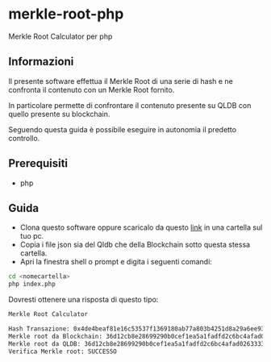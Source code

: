 # merkle-root-php
Merkle Root Calculator per php

## Informazioni
Il presente software effettua il Merkle Root di una serie di hash e ne confronta il contenuto con un Merkle Root fornito.

In particolare permette di confrontare il contenuto presente su QLDB con quello presente su blockchain.

Seguendo questa guida è possibile eseguire in autonomia il predetto controllo.


## Prerequisiti

- php


## Guida

- Clona questo software oppure scaricalo da questo <a href="https://github.com/jambtc/merkle-root-php/releases/tag/v1.0">link</a> in una cartella sul tuo pc.
- Copia i file json sia del Qldb che della Blockchain sotto questa stessa cartella.
- Apri la finestra shell o prompt e digita i seguenti comandi:

```bash
cd <nomecartella>
php index.php
```

Dovresti ottenere una risposta di questo tipo:

```bash
Merkle Root Calculator

Hash Transazione: 0x4de4beaf81e16c53537f1369180ab77a803b4251d8a29a6ee937b5f72af8a0c9
Merkle root da Blockchain: 36d12cb8e28699290b0cef1ea5a1fadfd2c6bc4afad02633330e86b197b61884
Merkle root da QLDB: 36d12cb8e28699290b0cef1ea5a1fadfd2c6bc4afad02633330e86b197b61884
Verifica Merkle root: SUCCESSO
```
